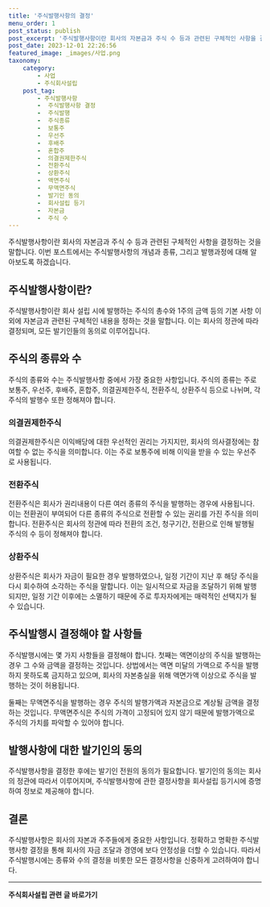 ```yaml
---
title: '주식발행사항의 결정'
menu_order: 1
post_status: publish
post_excerpt: '주식발행사항이란 회사의 자본금과 주식 수 등과 관련된 구체적인 사항을 결정하는 것을 말합니다. 이번 포스트에서는 주식발행사항의 개념과 종류, 그리고 발행과정에 대해 알아보도록 하겠습니다.'
post_date: 2023-12-01 22:26:56
featured_image: _images/사업.png
taxonomy:
    category:
        - 사업
        - 주식회사설립
    post_tag:
        - 주식발행사항
        -  주식발행사항 결정
        -  주식발행
        -  주식종류
        -  보통주
        -  우선주
        -  후배주
        -  혼합주
        -  의결권제한주식
        -  전환주식
        -  상환주식
        -  액면주식
        -  무액면주식
        -  발기인 동의
        -  회사설립 등기
        -  자본금
        -  주식 수
---
```



주식발행사항이란 회사의 자본금과 주식 수 등과 관련된 구체적인 사항을 결정하는 것을 말합니다. 이번 포스트에서는 주식발행사항의 개념과 종류, 그리고 발행과정에 대해 알아보도록 하겠습니다. 

## 주식발행사항이란?

주식발행사항이란 회사 설립 시에 발행하는 주식의 총수와 1주의 금액 등의 기본 사항 이외에 자본금과 관련된 구체적인 내용을 정하는 것을 말합니다. 이는 회사의 정관에 따라 결정되며, 모든 발기인들의 동의로 이루어집니다.

## 주식의 종류와 수

주식의 종류와 수는 주식발행사항 중에서 가장 중요한 사항입니다. 주식의 종류는 주로 보통주, 우선주, 후배주, 혼합주, 의결권제한주식, 전환주식, 상환주식 등으로 나뉘며, 각 주식의 발행수 또한 정해져야 합니다.

### 의결권제한주식

의결권제한주식은 이익배당에 대한 우선적인 권리는 가지지만, 회사의 의사결정에는 참여할 수 없는 주식을 의미합니다. 이는 주로 보통주에 비해 이익을 받을 수 있는 우선주로 사용됩니다.

### 전환주식

전환주식은 회사가 권리내용이 다른 여러 종류의 주식을 발행하는 경우에 사용됩니다. 이는 전환권이 부여되어 다른 종류의 주식으로 전환할 수 있는 권리를 가진 주식을 의미합니다. 전환주식은 회사의 정관에 따라 전환의 조건, 청구기간, 전환으로 인해 발행될 주식의 수 등이 정해져야 합니다.

### 상환주식

상환주식은 회사가 자금이 필요한 경우 발행하였으나, 일정 기간이 지난 후 해당 주식을 다시 회수하여 소각하는 주식을 말합니다. 이는 일시적으로 자금을 조달하기 위해 발행되지만, 일정 기간 이후에는 소멸하기 때문에 주로 투자자에게는 매력적인 선택지가 될 수 있습니다.

## 주식발행시 결정해야 할 사항들

주식발행시에는 몇 가지 사항들을 결정해야 합니다. 첫째는 액면이상의 주식을 발행하는 경우 그 수와 금액을 결정하는 것입니다. 상법에서는 액면 미달의 가액으로 주식을 발행하지 못하도록 금지하고 있으며, 회사의 자본충실을 위해 액면가액 이상으로 주식을 발행하는 것이 허용됩니다.

둘째는 무액면주식을 발행하는 경우 주식의 발행가액과 자본금으로 계상될 금액을 결정하는 것입니다. 무액면주식은 주식의 가격이 고정되어 있지 않기 때문에 발행가액으로 주식의 가치를 파악할 수 있어야 합니다.

## 발행사항에 대한 발기인의 동의

주식발행사항을 결정한 후에는 발기인 전원의 동의가 필요합니다. 발기인의 동의는 회사의 정관에 따라서 이루어지며, 주식발행사항에 관한 결정사항을 회사설립 등기시에 증명하여 정보로 제공해야 합니다.

## 결론

주식발행사항은 회사의 자본과 주주들에게 중요한 사항입니다. 정확하고 명확한 주식발행사항 결정을 통해 회사의 자금 조달과 경영에 보다 안정성을 더할 수 있습니다. 따라서 주식발행시에는 종류와 수의 결정을 비롯한 모든 결정사항을 신중하게 고려하여야 합니다.
<!-- wp:separator -->
<hr class="wp-block-separator has-alpha-channel-opacity"/>
<!-- /wp:separator -->

<!-- wp:group {"backgroundColor":"base","layout":{"type":"constrained"}} -->
<div class="wp-block-group has-base-background-color has-background"><!-- wp:paragraph {"align":"center","fontSize":"medium"} -->
<p class="has-text-align-center has-large-font-size"><strong>주식회사설립 관련 글 바로가기</strong></p>
<!-- /wp:paragraph -->


<!-- wp:latest-posts
{"categories":[{"id":28083,"count":19,"description":"","link":"https://uknowlaw.com/category/%ec%a3%bc%ec%8b%9d%ed%9a%8c%ec%82%ac%ec%84%a4%eb%a6%bd/","name":"주식회사설립","slug":"주식회사설립","taxonomy":"category","parent":0,"meta":[],"_links":{"self":[{"href":"https://uknowlaw.com/wp-json/wp/v2/categories/28083"}],"collection":[{"href":"https://uknowlaw.com/wp-json/wp/v2/categories"}],"about":[{"href":"https://uknowlaw.com/wp-json/wp/v2/taxonomies/category"}],"wp:post_type":[{"href":"https://uknowlaw.com/wp-json/wp/v2/posts?categories=28083"}],"curies":[{"name":"wp","href":"https://api.w.org/{rel}","templated":true}]}}],"postsToShow":100,"excerptLength":28,"postLayout":"grid","columns":2,"featuredImageAlign":"left","featuredImageSizeSlug":"large","fontSize":"small"} /--></div>
<!-- /wp:group -->